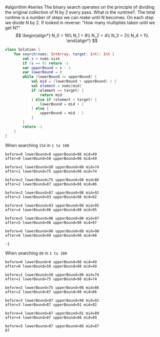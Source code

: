 #algorithm #series
The binary search operates on the principle of dividing the original collection of N by 2 every pass. 
What is the runtime?. The total runtime is a number of steps we can make until N becomes. On each step we divide N by 2. If looked in reverse: "How many multiplies taken until we get N?"
$$
\begin{align*}
N_0 = 16\\
N_1 = 8\\
N_2 = 4\\
N_3 = 2\\
N_4 = 1\\
\end{align*}
$$

```kotlin
class Solution {  
    fun search(nums: IntArray, target: Int): Int {  
        val s = nums.size  
        if (s == 0) return -1  
        var upperBound = s - 1  
        var lowerBound = 0  
        while (lowerBound <= upperBound) {  
            val mid = (lowerBound + upperBound) / 2
            val element = nums[mid]  
            if (element == target) {  
                return mid  
            } else if (element < target) {  
                lowerBound = mid + 1
            } else {  
                upperBound = mid - 1
            }  
        }  
        return -1  
    }  
}
```

When searching `154` in `1 to 100`
```
before=0 lowerBound=0 upperBound=98 mid=49
after=0 lowerBound=50 upperBound=98 mid=49

before=1 lowerBound=50 upperBound=98 mid=74
after=1 lowerBound=75 upperBound=98 mid=74

before=2 lowerBound=75 upperBound=98 mid=86
after=2 lowerBound=87 upperBound=98 mid=86

before=3 lowerBound=87 upperBound=98 mid=92
after=3 lowerBound=93 upperBound=98 mid=92

before=4 lowerBound=93 upperBound=98 mid=95
after=4 lowerBound=96 upperBound=98 mid=95

before=5 lowerBound=96 upperBound=98 mid=97
after=5 lowerBound=98 upperBound=98 mid=97

before=6 lowerBound=98 upperBound=98 mid=98
after=6 lowerBound=99 upperBound=98 mid=98

-1
```
When searching `88` in `1 to 100`
```
before=0 lowerBound=0 upperBound=98 mid=49
after=0 lowerBound=50 upperBound=98 mid=49

before=1 lowerBound=50 upperBound=98 mid=74
after=1 lowerBound=75 upperBound=98 mid=74

before=2 lowerBound=75 upperBound=98 mid=86
after=2 lowerBound=87 upperBound=98 mid=86

before=3 lowerBound=87 upperBound=98 mid=92
after=3 lowerBound=87 upperBound=91 mid=92

before=4 lowerBound=87 upperBound=91 mid=89
after=4 lowerBound=87 upperBound=88 mid=89

before=5 lowerBound=87 upperBound=88 mid=87
87
```